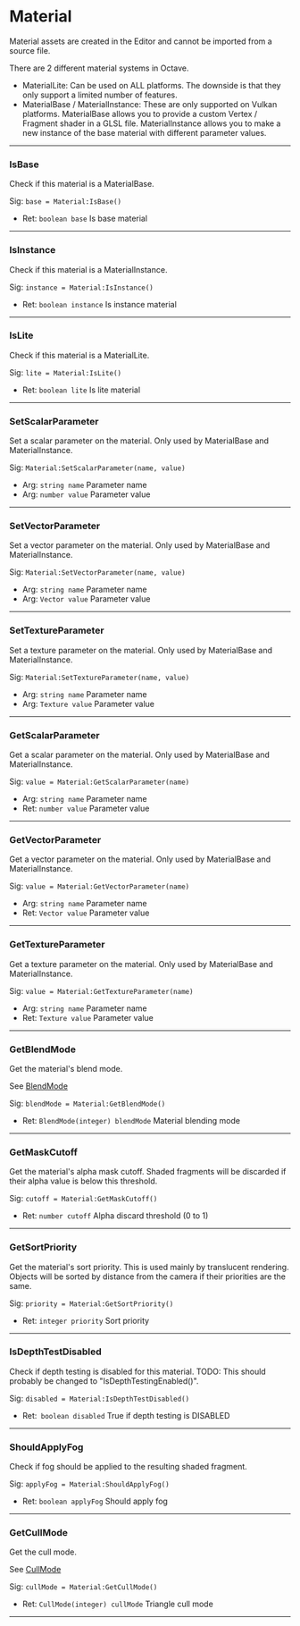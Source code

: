 # Material

Material assets are created in the Editor and cannot be imported from a source file.

There are 2 different material systems in Octave.
 - MaterialLite: Can be used on ALL platforms. The downside is that they only support a limited number of features.
 - MaterialBase / MaterialInstance: These are only supported on Vulkan platforms. MaterialBase allows you to provide a custom Vertex / Fragment shader in a GLSL file. MaterialInstance allows you to make a new instance of the base material with different parameter values.

---
### IsBase
Check if this material is a MaterialBase.

Sig: `base = Material:IsBase()`
 - Ret: `boolean base` Is base material
---
### IsInstance
Check if this material is a MaterialInstance.

Sig: `instance = Material:IsInstance()`
 - Ret: `boolean instance` Is instance material
---
### IsLite
Check if this material is a MaterialLite.

Sig: `lite = Material:IsLite()`
 - Ret: `boolean lite` Is lite material
---
### SetScalarParameter
Set a scalar parameter on the material. Only used by MaterialBase and MaterialInstance.

Sig: `Material:SetScalarParameter(name, value)`
 - Arg: `string name` Parameter name
 - Arg: `number value` Parameter value
---
### SetVectorParameter
Set a vector parameter on the material. Only used by MaterialBase and MaterialInstance.

Sig: `Material:SetVectorParameter(name, value)`
 - Arg: `string name` Parameter name
 - Arg: `Vector value` Parameter value
---
### SetTextureParameter
Set a texture parameter on the material. Only used by MaterialBase and MaterialInstance.

Sig: `Material:SetTextureParameter(name, value)`
 - Arg: `string name` Parameter name
 - Arg: `Texture value` Parameter value
---
### GetScalarParameter
Get a scalar parameter on the material. Only used by MaterialBase and MaterialInstance.

Sig: `value = Material:GetScalarParameter(name)`
 - Arg: `string name` Parameter name
 - Ret: `number value` Parameter value
---
### GetVectorParameter
Get a vector parameter on the material. Only used by MaterialBase and MaterialInstance.

Sig: `value = Material:GetVectorParameter(name)`
 - Arg: `string name` Parameter name
 - Ret: `Vector value` Parameter value
---
### GetTextureParameter
Get a texture parameter on the material. Only used by MaterialBase and MaterialInstance.

Sig: `value = Material:GetTextureParameter(name)`
 - Arg: `string name` Parameter name
 - Ret: `Texture value` Parameter value
---
### GetBlendMode
Get the material's blend mode.

See [BlendMode](../Misc/Enums.md#blendmode)

Sig: `blendMode = Material:GetBlendMode()`
 - Ret: `BlendMode(integer) blendMode` Material blending mode
---
### GetMaskCutoff
Get the material's alpha mask cutoff. Shaded fragments will be discarded if their alpha value is below this threshold.

Sig: `cutoff = Material:GetMaskCutoff()`
 - Ret: `number cutoff` Alpha discard threshold (0 to 1)
---
### GetSortPriority
Get the material's sort priority. This is used mainly by translucent rendering. Objects will be sorted by distance from the camera if their priorities are the same.

Sig: `priority = Material:GetSortPriority()`
 - Ret: `integer priority` Sort priority
---
### IsDepthTestDisabled
Check if depth testing is disabled for this material. TODO: This should probably be changed to "IsDepthTestingEnabled()".

Sig: `disabled = Material:IsDepthTestDisabled()`
 - Ret:` boolean disabled` True if depth testing is DISABLED
---
### ShouldApplyFog
Check if fog should be applied to the resulting shaded fragment.

Sig: `applyFog = Material:ShouldApplyFog()`
 - Ret: `boolean applyFog` Should apply fog
---
### GetCullMode
Get the cull mode.

See [CullMode](../Misc/Enums.md#cullmode)

Sig: `cullMode = Material:GetCullMode()`
 - Ret: `CullMode(integer) cullMode` Triangle cull mode
---
